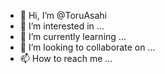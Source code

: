 - 👋 Hi, I’m @ToruAsahi
- 👀 I’m interested in ...
- 🌱 I’m currently learning ...
- 💞️ I’m looking to collaborate on ...
- 📫 How to reach me ...

<!---
ToruAsahi/ToruAsahi is a ✨ special ✨ repository because its `README.md` (this file) appears on your GitHub profile.
You can click the Preview link to take a look at your changes.
--->
